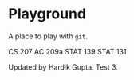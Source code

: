 # Playground

A place to play with `git`.

CS 207
AC 209a
STAT 139
STAT 131

Updated by Hardik Gupta. Test 3.
